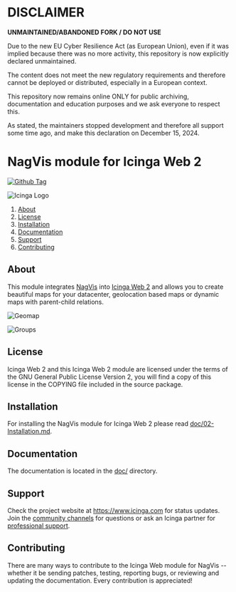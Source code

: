 DISCLAIMER
============

**UNMAINTAINED/ABANDONED FORK / DO NOT USE**

Due to the new EU Cyber ​​Resilience Act (as European Union), even if it was implied because there was no more activity, this repository is now explicitly declared unmaintained.

The content does not meet the new regulatory requirements and therefore cannot be deployed or distributed, especially in a European context.

This repository now remains online ONLY for public archiving, documentation and education purposes and we ask everyone to respect this.

As stated, the maintainers stopped development and therefore all support some time ago, and make this declaration on December 15, 2024.

NagVis module for Icinga Web 2
==============================

[![Github Tag](https://img.shields.io/github/tag/Icinga/icingaweb2-module-nagvis.svg)](https://github.com/Icinga/icingaweb2-module-nagvis)

![Icinga Logo](https://www.icinga.com/wp-content/uploads/2014/06/icinga_logo.png)

1. [About](#about)
2. [License](#license)
3. [Installation](#installation)
4. [Documentation](#documentation)
5. [Support](#support)
6. [Contributing](#contributing)

## About

This module integrates [NagVis](https://www.nagvis.org/) into [Icinga Web 2](https://www.icinga.com/products/icinga-web-2/)
and allows you to create beautiful maps for your datacenter, geolocation based maps or dynamic maps with parent-child
relations.

![Geomap](doc/screenshot/geomap.png)

![Groups](doc/screenshot/groups.png)

## License

Icinga Web 2 and this Icinga Web 2 module are licensed under the terms of the GNU
General Public License Version 2, you will find a copy of this license in the
COPYING file included in the source package.

## Installation

For installing the NagVis module for Icinga Web 2 please read [doc/02-Installation.md](doc/02-Installation.md).

## Documentation

The documentation is located in the [doc/](doc/) directory.

## Support

Check the project website at https://www.icinga.com for status updates. Join the
[community channels](https://www.icinga.com/community) for questions
or ask an Icinga partner for [professional support](https://www.icinga.com/services/support/).

## Contributing

There are many ways to contribute to the Icinga Web module for NagVis --
whether it be sending patches, testing, reporting bugs, or reviewing and
updating the documentation. Every contribution is appreciated!
